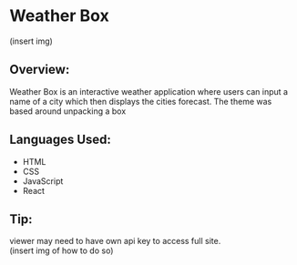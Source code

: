 # Weather Box

(insert img)

## Overview:

Weather Box is an interactive weather application where users can input a name of a city which then displays the cities forecast. The theme was based around unpacking a box 

## Languages Used:

- HTML
- CSS
- JavaScript
- React

## Tip:
viewer may need to have own api key to access full site. 
<br>
(insert img of how to do so)
